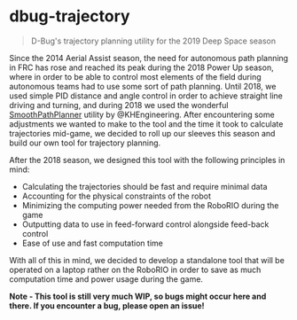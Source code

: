 dbug-trajectory
===

> D-Bug's trajectory planning utility for the 2019 Deep Space season

Since the 2014 Aerial Assist season, the need for autonomous path planning in FRC has rose and reached its peak during the 2018 Power Up season,
where in order to be able to control most elements of the field during autonomous teams had to use some sort of path planning. Until 2018, we used simple PID distance and
angle control in order to achieve straight line driving and turning, and during 2018 we used the wonderful [SmoothPathPlanner](https://github.com/KHEngineering/SmoothPathPlanner)
utility by @KHEngineering. After encountering some adjustments we wanted to make to the tool and the time it took to calculate trajectories mid-game, we decided
to roll up our sleeves this season and build our own tool for trajectory planning.

After the 2018 season, we designed this tool with the following principles in mind:
 - Calculating the trajectories should be fast and require minimal data
 - Accounting for the physical constraints of the robot
 - Minimizing the computing power needed from the RoboRIO during the game
 - Outputting data to use in feed-forward control alongside feed-back control
 - Ease of use and fast computation time

With all of this in mind, we decided to develop a standalone tool that will be operated on a laptop rather on the RoboRIO in order to save as much 
computation time and power usage during the game.

**Note - This tool is still very much WIP, so bugs might occur here and there. If you encounter a bug, please open an issue!** 